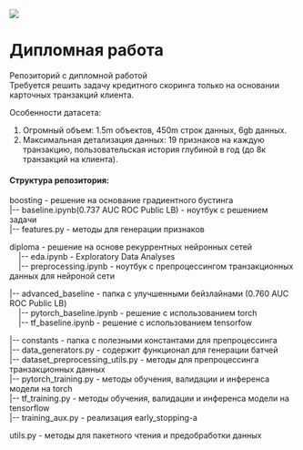 ![](https://i.ibb.co/4p6dK9c/asset-v1-Skillfactory-DST-WEBINARS-MAY2020-type-asset-block-Data-Science.png)
# Дипломная работа
Репозиторий с дипломной работой<br/> 
Требуется решить задачу кредитного скоринга только на основании карточных транзакций клиента.

Особенности датасета:
1. Огромный объем: 1.5m объектов, 450m строк данных, 6gb данных.
2. Максимальная детализация данных: 19 признаков на каждую транзакцию, пользовательская история глубиной в год (до 8к транзакций на клиента).

#### Структура репозитория:
boosting - решение на основание градиентного бустинга <br/> 
|-- baseline.ipynb(0.737 AUC ROC Public LB) - ноутбук с решением задачи<br/> 
|-- features.py - методы для генерации признаков<br/>

diploma - решение на основе рекуррентных нейронных сетей <br/>
&nbsp;&nbsp;&nbsp;&nbsp;|-- eda.ipynb - Exploratory Data Analyses <br/>
&nbsp;&nbsp;&nbsp;&nbsp;|-- preprocessing.ipynb - ноутбук с препроцессингом транзакционных данных для нейроной сети<br/>

|-- advanced_baseline - папка с улучшенными бейзлайнами (0.760 AUC ROC Public LB) </br>
&nbsp;&nbsp;&nbsp;&nbsp;|-- pytorch_baseline.ipynb - решение с использованием torch <br/>
&nbsp;&nbsp;&nbsp;&nbsp;|-- tf_baseline.ipynb - решение с использованием tensorfow <br/>

|-- constants - папка с полезными константами для препроцессинга <br/>
|-- data_generators.py - содержит функционал для генерации батчей <br/>
|-- dataset_preprocessing_utils.py - методы для препроцессинга транзакционных данных <br/>
|-- pytorch_training.py - методы обучения, валидации и инференса модели на torch <br/>
|-- tf_training.py - методы обучения, валидации и инференса модели на tensorflow <br/>
|-- training_aux.py - реализация early_stopping-а <br/>

utils.py - методы для пакетного чтения и предобработки данных<br/> 
